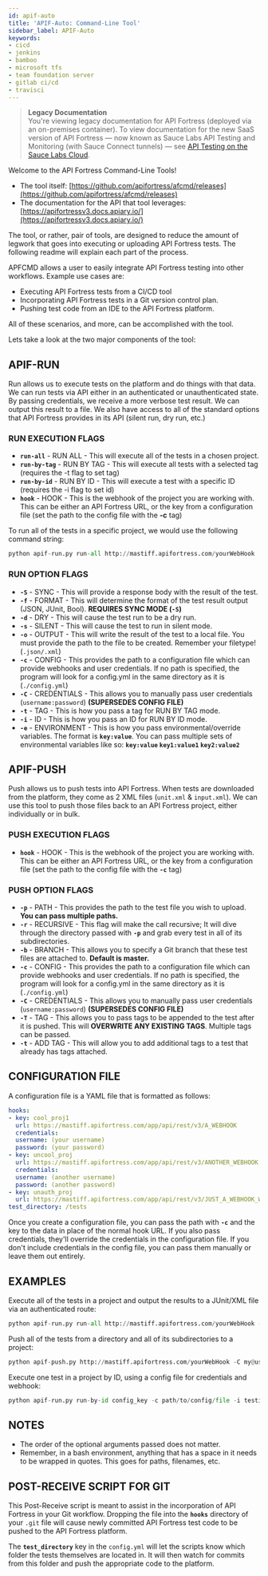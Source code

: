 ```yaml
---
id: apif-auto
title: 'APIF-Auto: Command-Line Tool'
sidebar_label: APIF-Auto
keywords:
- cicd
- jenkins
- bamboo
- microsoft tfs
- team foundation server
- gitlab ci/cd
- travisci
---
```


<head>
  <meta name="robots" content="noindex" />
</head>

> **Legacy Documentation**<br/>You're viewing legacy documentation for API Fortress (deployed via an on-premises container). To view documentation for the new SaaS version of API Fortress &#8212; now known as Sauce Labs API Testing and Monitoring (with Sauce Connect tunnels) &#8212; see [API Testing on the Sauce Labs Cloud](/api-testing/).

Welcome to the API Fortress Command-Line Tools!

- The tool itself: [https://github.com/apifortress/afcmd/releases](https://github.com/apifortress/afcmd/releases)
- The documentation for the API that tool leverages: [https://apifortressv3.docs.apiary.io/](https://apifortressv3.docs.apiary.io/)

The tool, or rather, pair of tools, are designed to reduce the amount of legwork that goes into executing or uploading API Fortress tests. The following readme will explain each part of the process.

APFCMD allows a user to easily integrate API Fortress testing into other workflows. Example use cases are:

- Executing API Fortress tests from a CI/CD tool
- Incorporating API Fortress tests in a Git version control plan.
- Pushing test code from an IDE to the API Fortress platform.

All of these scenarios, and more, can be accomplished with the tool.

Lets take a look at the two major components of the tool:

## APIF-RUN

Run allows us to execute tests on the platform and do things with that data. We can run tests via API either in an authenticated or unauthenticated state. By passing credentials, we receive a more verbose test result. We can output this result to a file. We also have access to all of the standard options that API Fortress provides in its API (silent run, dry run, etc.)

### RUN EXECUTION FLAGS

- **`run-all`** - RUN ALL - This will execute all of the tests in a chosen project.
- **`run-by-tag`** - RUN BY TAG - This will execute all tests with a selected tag (requires the -t flag to set tag)
- **`run-by-id`** - RUN BY ID - This will execute a test with a specific ID (requires the -i flag to set id)
- **`hook`** - HOOK - This is the webhook of the project you are working with. This can be either an API Fortress URL, or the key from a configuration file (set the path to the config file with the **-c** tag)

To run all of the tests in a specific project, we would use the following command string:

```python
python apif-run.py run-all http://mastiff.apifortress.com/yourWebHook
```

### RUN OPTION FLAGS

- **`-S`** - SYNC - This will provide a response body with the result of the test.
- **`-f`** - FORMAT - This will determine the format of the test result output (JSON, JUnit, Bool). **REQUIRES SYNC MODE (`-S`)**
- **`-d`** - DRY - This will cause the test run to be a dry run.
- **`-s`** - SILENT - This will cause the test to run in silent mode.
- **`-o`** - OUTPUT - This will write the result of the test to a local file. You must provide the path to the file to be created. Remember your filetype! (`.json/.xml`)
- **`-c`** - CONFIG - This provides the path to a configuration file which can provide webhooks and user credentials. If no path is specified, the program will look for a config.yml in the same directory as it is (`./config.yml`)
- **`-C`** - CREDENTIALS - This allows you to manually pass user credentials (`username:password`) **(SUPERSEDES CONFIG FILE)**
- **`-t`** - TAG - This is how you pass a tag for RUN BY TAG mode.
- **`-i`** - ID - This is how you pass an ID for RUN BY ID mode.
- **`-e`** - ENVIRONMENT - This is how you pass environmental/override variables. The format is **`key:value`**. You can pass multiple sets of environmental variables like so: **`key:value` `key1:value1` `key2:value2`**

## APIF-PUSH

Push allows us to push tests into API Fortress. When tests are downloaded from the platform, they come as 2 XML files (`unit.xml` & `input.xml`). We can use this tool to push those files back to an API Fortress project, either individually or in bulk.

### PUSH EXECUTION FLAGS

- **`hook`** - HOOK - This is the webhook of the project you are working with. This can be either an API Fortress URL, or the key from a configuration file (set the path to the config file with the **`-c`** tag)

### PUSH OPTION FLAGS

- **`-p`** - PATH - This provides the path to the test file you wish to upload. **You can pass multiple paths.**
- **`-r`** - RECURSIVE - This flag will make the call recursive; It will dive through the directory passed with **`-p`** and grab every test in all of its subdirectories.
- **`-b`** - BRANCH - This allows you to specify a Git branch that these test files are attached to. **Default is master.**
- **`-c`** - CONFIG - This provides the path to a configuration file which can provide webhooks and user credentials. If no path is specified, the program will look for a config.yml in the same directory as it is (`./config.yml`)
- **`-C`** - CREDENTIALS - This allows you to manually pass user credentials (`username:password`) **(SUPERSEDES CONFIG FILE)**
- **`-T`** - TAG - This allows you to pass tags to be appended to the test after it is pushed. This will **OVERWRITE ANY EXISTING TAGS**. Multiple tags can be passed.
- **`-t`** - ADD TAG - This will allow you to add additional tags to a test that already has tags attached.

## CONFIGURATION FILE

A configuration file is a YAML file that is formatted as follows:

```yaml
hooks:
- key: cool_proj1
  url: https://mastiff.apifortress.com/app/api/rest/v3/A_WEBHOOK
  credentials:
  username: (your username)
  password: (your password)
- key: uncool_proj
  url: https://mastiff.apifortress.com/app/api/rest/v3/ANOTHER_WEBHOOK
  credentials:
  username: (another username)
  password: (another password)
- key: unauth_proj
  url: https://mastiff.apifortress.com/app/api/rest/v3/JUST_A_WEBHOOK_WITHOUT_CREDENTIALS
test_directory: /tests
```

Once you create a configuration file, you can pass the path with **`-c`** and the key to the data in place of the normal hook URL. If you also pass credentials, they'll override the credentials in the configuration file. If you don't include credentials in the config file, you can pass them manually or leave them out entirely.

## EXAMPLES

Execute all of the tests in a project and output the results to a JUnit/XML file via an authenticated route:

```python
python apif-run.py run-all http://mastiff.apifortress.com/yourWebHook -S -C my@username.com:password1 -f junit -o some/route/results.xml
```

Push all of the tests from a directory and all of its subdirectories to a project:

```python
python apif-push.py http://mastiff.apifortress.com/yourWebHook -C my@username.com:password1 -r -p some/directory/with/tests
```

Execute one test in a project by ID, using a config file for credentials and webhook:

```python
python apif-run.py run-by-id config_key -c path/to/config/file -i testidhash8924jsdfiwef891
```

## NOTES

- The order of the optional arguments passed does not matter.
- Remember, in a bash environment, anything that has a space in it needs to be wrapped in quotes. This goes for paths, filenames, etc.

## POST-RECEIVE SCRIPT FOR GIT

This Post-Receive script is meant to assist in the incorporation of API Fortress in your Git workflow. Dropping the file into the **`hooks`** directory of your `.git` file will cause newly committed API Fortress test code to be pushed to the API Fortress platform.

The **`test_directory`** key in the `config.yml` will let the scripts know which folder the tests themselves are located in. It will then watch for commits from this folder and push the appropriate code to the platform.
